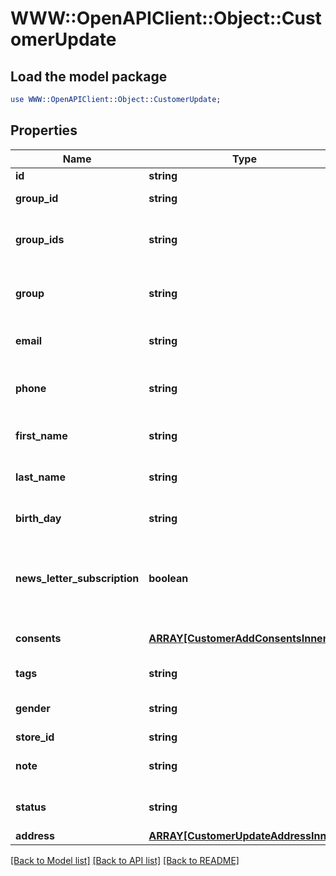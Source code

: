 # WWW::OpenAPIClient::Object::CustomerUpdate

## Load the model package
```perl
use WWW::OpenAPIClient::Object::CustomerUpdate;
```

## Properties
Name | Type | Description | Notes
------------ | ------------- | ------------- | -------------
**id** | **string** | Entity id | [optional] 
**group_id** | **string** | Customer group_id | [optional] 
**group_ids** | **string** | Groups that will be assigned to a customer | [optional] 
**group** | **string** | Defines the group where the customer | [optional] 
**email** | **string** | Defines customer&#39;s email | [optional] 
**phone** | **string** | Defines customer&#39;s phone number | [optional] 
**first_name** | **string** | Defines customer&#39;s first name | [optional] 
**last_name** | **string** | Defines customer&#39;s last name | [optional] 
**birth_day** | **string** | Defines customer&#39;s birthday | [optional] 
**news_letter_subscription** | **boolean** | Defines whether the newsletter subscription is available for the user | [optional] 
**consents** | [**ARRAY[CustomerAddConsentsInner]**](CustomerAddConsentsInner.md) | Defines consents to notifications | [optional] 
**tags** | **string** | Customer tags | [optional] 
**gender** | **string** | Defines customer&#39;s gender | [optional] 
**store_id** | **string** | Store Id | [optional] 
**note** | **string** | The customer note. | [optional] 
**status** | **string** | Defines customer&#39;s status | [optional] 
**address** | [**ARRAY[CustomerUpdateAddressInner]**](CustomerUpdateAddressInner.md) |  | [optional] 

[[Back to Model list]](../README.md#documentation-for-models) [[Back to API list]](../README.md#documentation-for-api-endpoints) [[Back to README]](../README.md)


